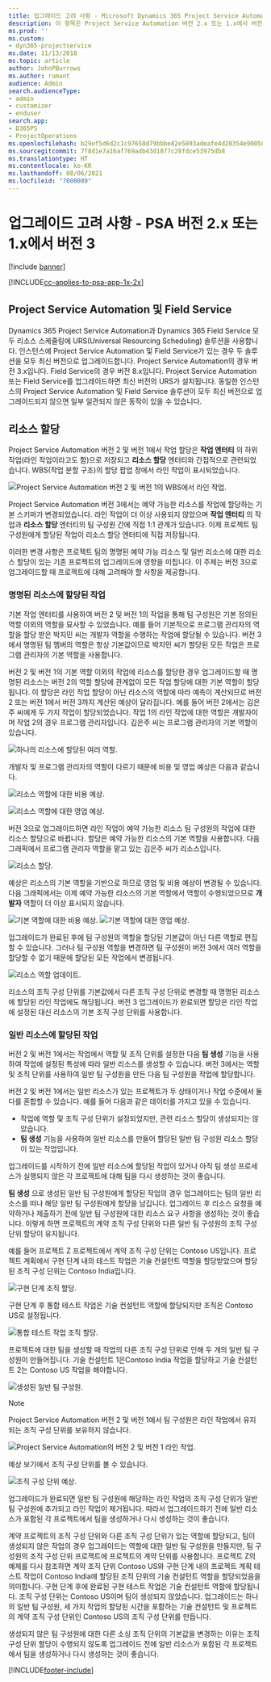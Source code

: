 ```yaml
---
title: 업그레이드 고려 사항 - Microsoft Dynamics 365 Project Service Automation 버전 2.x 또는 1.x에서 버전 3으로 업그레이드
description: 이 항목은 Project Service Automation 버전 2.x 또는 1.x에서 버전 3으로 업그레이드할 때 고려해야 할 사항에 대한 정보를 제공합니다.
ms.prod: ''
ms.custom:
- dyn365-projectservice
ms.date: 11/13/2018
ms.topic: article
author: JohnPBurrows
ms.author: rumant
audience: Admin
search.audienceType:
- admin
- customizer
- enduser
search.app:
- D365PS
- ProjectOperations
ms.openlocfilehash: b29ef5d6d2c1c97658d79bbbe82e5893adeafe4d20354e90058dde79b67cb716
ms.sourcegitcommit: 7f8d1e7a16af769adb43d1877c28fdce53975db8
ms.translationtype: HT
ms.contentlocale: ko-KR
ms.lasthandoff: 08/06/2021
ms.locfileid: "7000089"
---
```

# <a name="upgrade-considerations---psa-version-2x-or-1x-to-version-3"></a>업그레이드 고려 사항 - PSA 버전 2.x 또는 1.x에서 버전 3

[!include [banner](../includes/psa-now-project-operations.md)]

[!INCLUDE[cc-applies-to-psa-app-1x-2x](../includes/cc-applies-to-psa-app-1x-2x.md)]

## <a name="project-service-automation-and-field-service"></a>Project Service Automation 및 Field Service
Dynamics 365 Project Service Automation과 Dynamics 365 Field Service 모두 리소스 스케줄링에 URS(Universal Resourcing Scheduling) 솔루션을 사용합니다. 인스턴스에 Project Service Automation 및 Field Service가 있는 경우 두 솔루션을 모두 최신 버전으로 업그레이드합니다. Project Service Automation의 경우 버전 3.x입니다. Field Service의 경우 버전 8.x입니다. Project Service Automation 또는 Field Service를 업그레이드하면 최신 버전의 URS가 설치됩니다. 동일한 인스턴스의 Project Service Automation 및 Field Service 솔루션이 모두 최신 버전으로 업그레이드되지 않으면 일부 일관되지 않은 동작이 있을 수 있습니다.

## <a name="resource-assignments"></a>리소스 할당
Project Service Automation 버전 2 및 버전 1에서 작업 할당은 **작업 엔터티** 의 하위 작업(라인 작업이라고도 함)으로 저장되고 **리소스 할당** 엔터티와 간접적으로 관련되었습니다. WBS(작업 분할 구조)의 할당 팝업 창에서 라인 작업이 표시되었습니다.

![Project Service Automation 버전 2 및 버전 1의 WBS에서 라인 작업.](media/upgrade-line-task-01.png)

Project Service Automation 버전 3에서는 예약 가능한 리소스를 작업에 할당하는 기본 스키마가 변경되었습니다. 라인 작업이 더 이상 사용되지 않았으며 **작업 엔터티** 의 작업과 **리소스 할당** 엔터티의 팀 구성원 간에 직접 1:1 관계가 있습니다. 이제 프로젝트 팀 구성원에게 할당된 작업이 리소스 할당 엔터티에 직접 저장됩니다.  

이러한 변경 사항은 프로젝트 팀의 명명된 예약 가능 리소스 및 일반 리소스에 대한 리소스 할당이 있는 기존 프로젝트의 업그레이드에 영향을 미칩니다. 이 주제는 버전 3으로 업그레이드할 때 프로젝트에 대해 고려해야 할 사항을 제공합니다. 

### <a name="tasks-assigned-to-named-resources"></a>명명된 리소스에 할당된 작업
기본 작업 엔터티를 사용하여 버전 2 및 버전 1의 작업을 통해 팀 구성원은 기본 정의된 역할 이외의 역할을 묘사할 수 있었습니다. 예를 들어 기본적으로 프로그램 관리자의 역할을 할당 받은 박지민 씨는 개발자 역할을 수행하는 작업에 할당될 수 있습니다. 버전 3에서 명명된 팀 멤버의 역할은 항상 기본값이므로 박지민 씨가 할당된 모든 작업은 프로그램 관리자의 기본 역할을 사용합니다.

버전 2 및 버전 1의 기본 역할 이외의 작업에 리소스를 할당한 경우 업그레이드할 때 명명된 리소스는 버전 2의 역할 할당에 관계없이 모든 작업 할당에 대한 기본 역할이 할당됩니다. 이 할당은 라인 작업 할당이 아닌 리소스의 역할에 따라 예측이 계산되므로 버전 2 또는 버전 1에서 버전 3까지 계산된 예상이 달라집니다. 예를 들어 버전 2에서는 김은주 씨에게 두 가지 작업이 할당되었습니다. 작업 1의 라인 작업에 대한 역할은 개발자이며 작업 2의 경우 프로그램 관리자입니다. 김은주 씨는 프로그램 관리자의 기본 역할이 있습니다.

![하나의 리소스에 할당된 여러 역할.](media/upgrade-multiple-roles-02.png)

개발자 및 프로그램 관리자의 역할이 다르기 때문에 비용 및 영업 예상은 다음과 같습니다.

![리소스 역할에 대한 비용 예상.](media/upggrade-cost-estimates-03.png)

![리소스 역할에 대한 영업 예상.](media/upgrade-sales-estimates-04.png)

버전 3으로 업그레이드하면 라인 작업이 예약 가능한 리소스 팀 구성원의 작업에 대한 리소스 할당으로 바뀝니다. 할당은 예약 가능한 리소스의 기본 역할을 사용합니다. 다음 그래픽에서 프로그램 관리자 역할을 맡고 있는 김은주 씨가 리소스입니다.

![리소스 할당.](media/resource-assignment-v2-05.png)

예상은 리소스의 기본 역할을 기반으로 하므로 영업 및 비용 예상이 변경될 수 있습니다. 다음 그래픽에서는 이제 예약 가능한 리소스의 기본 역할에서 역할이 수행되었으므로 **개발자** 역할이 더 이상 표시되지 않습니다.

![기본 역할에 대한 비용 예상.](media/resource-assignment-cost-estimate-06.png)
![기본 역할에 대한 영업 예상.](media/resource-assignment-sales-estimate-07.png)

업그레이드가 완료된 후에 팀 구성원의 역할을 할당된 기본값이 아닌 다른 역할로 편집할 수 있습니다. 그러나 팀 구성원 역할을 변경하면 팀 구성원이 버전 3에서 여러 역할을 할당할 수 없기 때문에 할당된 모든 작업에서 변경됩니다.

![리소스 역할 업데이트.](media/resource-role-assignment-08.png)

리소스의 조직 구성 단위를 기본값에서 다른 조직 구성 단위로 변경할 때 명명된 리소스에 할당된 라인 작업에도 해당됩니다. 버전 3 업그레이드가 완료되면 할당은 라인 작업에 설정된 대신 리소스의 기본 조직 구성 단위를 사용합니다.

### <a name="tasks-assigned-to-generic-resources"></a>일반 리소스에 할당된 작업
버전 2 및 버전 1에서는 작업에서 역할 및 조직 단위를 설정한 다음 **팀 생성** 기능을 사용하여 작업에 설정된 특성에 따라 일반 리소스를 생성할 수 있습니다. 버전 3에서는 역할 및 조직 단위를 사용하여 일반 팀 구성원을 만든 다음 팀 구성원을 작업에 할당합니다.

버전 2 및 버전 1에서는 일반 리소스가 있는 프로젝트가 두 상태이거나 작업 수준에서 둘 다를 혼합할 수 있습니다. 예를 들어 다음과 같은 데이터를 가지고 있을 수 있습니다.

- 작업에 역할 및 조직 구성 단위가 설정되었지만, 관련 리소스 할당이 생성되지는 않았습니다.
- **팀 생성** 기능을 사용하여 일반 리소스를 만들어 할당된 일반 팀 구성원 리소스 할당이 있는 작업입니다.

업그레이드를 시작하기 전에 일반 리소스에 할당된 작업이 있거나 아직 팀 생성 프로세스가 실행되지 않은 각 프로젝트에 대해 팀을 다시 생성하는 것이 좋습니다.

**팀 생성** 으로 생성된 일반 팀 구성원에게 할당된 작업의 경우 업그레이드는 팀의 일반 리소스를 떠나 해당 일반 팀 구성원에게 할당을 남깁니다. 업그레이드 후 리소스 요청을 예약하거나 제출하기 전에 일반 팀 구성원에 대한 리소스 요구 사항을 생성하는 것이 좋습니다. 이렇게 하면 프로젝트의 계약 조직 구성 단위와 다른 일반 팀 구성원의 조직 구성 단위 할당이 유지됩니다.

예를 들어 프로젝트 Z 프로젝트에서 계약 조직 구성 단위는 Contoso US입니다. 프로젝트 계획에서 구현 단계 내의 테스트 작업은 기술 컨설턴트 역할을 할당받았으며 할당된 조직 구성 단위는 Contoso India입니다.

![구현 단계 조직 할당.](media/org-unit-assignment-09.png)

구현 단계 후 통합 테스트 작업은 기술 컨설턴트 역할에 할당되지만 조직은 Contoso US로 설정됩니다.  

![통합 테스트 작업 조직 할당.](media/org-unit-generate-team-10.png)

프로젝트에 대한 팀을 생성할 때 작업의 다른 조직 구성 단위로 인해 두 개의 일반 팀 구성원이 만들어집니다. 기술 컨설턴트 1은Contoso India 작업을 할당하고 기술 컨설턴트 2는 Contoso US 작업을 해야합니다.  

![생성된 일반 팀 구성원.](media/org-unit-assignments-multiple-resources-11.png)

> [!NOTE]
> Project Service Automation 버전 2 및 버전 1에서 팀 구성원은 라인 작업에서 유지되는 조직 구성 단위를 보유하지 않습니다.

![Project Service Automation의 버전 2 및 버전 1 라인 작업.](media/line-tasks-12.png)

예상 보기에서 조직 구성 단위를 볼 수 있습니다. 

![조직 구성 단위 예상.](media/org-unit-estimates-view-13.png)
 
업그레이드가 완료되면 일반 팀 구성원에 해당하는 라인 작업의 조직 구성 단위가 일반 팀 구성원에 추가되고 라인 작업이 제거됩니다. 따라서 업그레이드하기 전에 일반 리소스가 포함된 각 프로젝트에서 팀을 생성하거나 다시 생성하는 것이 좋습니다.

계약 프로젝트의 조직 구성 단위와 다른 조직 구성 단위가 있는 역할에 할당되고, 팀이 생성되지 않은 작업의 경우 업그레이드는 역할에 대한 일반 팀 구성원을 만들지만, 팀 구성원의 조직 구성 단위 프로젝트에 프로젝트의 계약 단위를 사용합니다. 프로젝트 Z의 예제를 다시 참조하면 계약 조직 단위 Contoso US와 구현 단계 내의 프로젝트 계획 테스트 작업이 Contoso India에 할당된 조직 단위의 기술 컨설턴트 역할을 할당되었음을 의미합니다. 구현 단계 후에 완료된 구현 테스트 작업은 기술 컨설턴트 역할에 할당됩니다. 조직 구성 단위는 Contoso US이며 팀이 생성되지 않았습니다. 업그레이드는 하나의 일반 팀 구성원, 세 가지 작업의 할당된 시간을 포함하는 기술 컨설턴트 및 프로젝트의 계약 조직 구성 단위인 Contoso US의 조직 구성 단위를 만듭니다.   
 
생성되지 않은 팀 구성원에 대한 다른 소싱 조직 단위의 기본값을 변경하는 이유는 조직 구성 단위 할당이 수행되지 않도록 업그레이드 전에 일반 리소스가 포함된 각 프로젝트에서 팀을 생성하거나 다시 생성하는 것이 좋습니다.



[!INCLUDE[footer-include](../includes/footer-banner.md)]